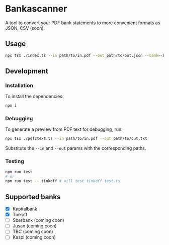 # Bankascanner

A tool to convert your PDF bank statements to more convenient formats as JSON, CSV (soon). 

## Usage

```bash
npx tsx ./index.ts --in path/to/in.pdf --out path/to/out.json --bank=<bank_name>
```

## Development

### Installation

To install the dependencies: 

```bash
npm i
```

### Debugging 

To generate a preview from PDF text for debugging, run: 

```bash
npx tsx ./pdf2text.ts --in path/to/in.pdf --out path/to/out.txt
```

Substitute the `--in` and `--out` params with the corresponding paths.

### Testing

```bash
npm run test 
# or 
npm run test -- tinkoff # will test tinkoff.test.ts
```

## Supported banks

- [x] Kapitalbank 
- [x] Tinkoff
- [ ] Sberbank (coming coon)
- [ ] Jusan (coming coon)
- [ ] TBC (coming coon)
- [ ] Kaspi (coming coon)
